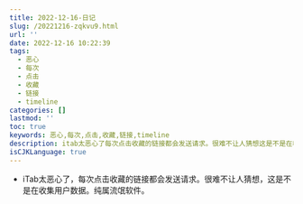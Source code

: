```yaml
---
title: 2022-12-16-日记
slug: /20221216-zqkvu9.html
url: ''
date: 2022-12-16 10:22:39
tags:
  - 恶心
  - 每次
  - 点击
  - 收藏
  - 链接
  - timeline
categories: []
lastmod: ''
toc: true
keywords: 恶心,每次,点击,收藏,链接,timeline
description: itab太恶心了每次点击收藏的链接都会发送请求。很难不让人猜想这是不是在收集用户数据。纯属流氓软件。
isCJKLanguage: true
---
```

* iTab太恶心了，每次点击收藏的链接都会发送请求。很难不让人猜想，这是不是在收集用户数据。纯属流氓软件。

‍